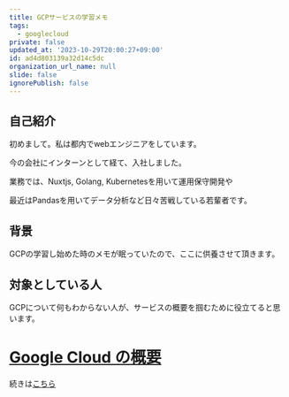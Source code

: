 ```yaml
---
title: GCPサービスの学習メモ
tags:
  - googlecloud
private: false
updated_at: '2023-10-29T20:00:27+09:00'
id: ad4d803139a32d14c5dc
organization_url_name: null
slide: false
ignorePublish: false
---
```

## 自己紹介
初めまして。私は都内でwebエンジニアをしています。

今の会社にインターンとして経て、入社しました。

業務では、Nuxtjs, Golang, Kubernetesを用いて運用保守開発や

最近はPandasを用いてデータ分析など日々苦戦している若輩者です。

## 背景

GCPの学習し始めた時のメモが眠っていたので、ここに供養させて頂きます。

## 対象としている人

GCPについて何もわからない人が、サービスの概要を掴むために役立てると思います。

# [Google Cloud の概要](https://www.cloudskillsboost.google/focuses/2794?locale=ja&parent=catalog)

続きは[こちら](https://yoshihiro-shu.com/ja/article/15)
